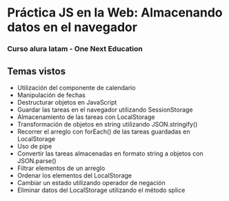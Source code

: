 # Práctica JS en la Web: Almacenando datos en el navegador
### Curso alura latam - One Next Education

## Temas vistos
- Utilización del componente de calendario
- Manipulación de fechas
- Destructurar objetos en JavaScript
- Guardar las tareas en el navegador utilizando SessionStorage
- Almacenamiento de las tareas con LocalStorage
- Transformación de objetos en string utilizando JSON.stringify()
- Recorrer el arreglo con forEach() de las tareas guardadas en LocalStorage
- Uso de pipe
- Convertir las tareas almacenadas en formato string a objetos con JSON.parse()
- Filtrar elementos de un arreglo
- Ordenar los elementos del LocalStorage
- Cambiar un estado utilizando operador de negación
- Eliminar datos del LocalStorage utilizando el método splice
